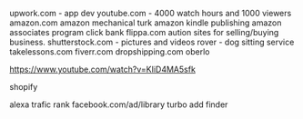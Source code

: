  upwork.com - app dev
 youtube.com - 4000 watch hours and 1000 viewers
 amazon.com
   amazon mechanical turk
   amazon kindle publishing
   amazon associates program
click bank
flippa.com aution sites for selling/buying business.
shutterstock.com - pictures and videos
rover - dog sitting service
takelessons.com
fiverr.com
dropshipping.com
oberlo

https://www.youtube.com/watch?v=KIiD4MA5sfk

shopify

alexa trafic rank
facebook.com/ad/library
turbo add finder
